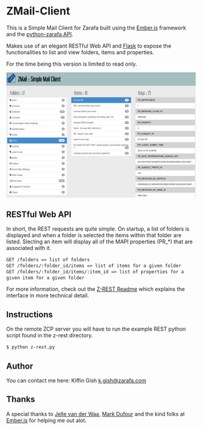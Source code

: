# ZMail-Client

This is a Simple Mail Client for Zarafa built using the [Ember.js](http://www.emberjs.com) framework and the [python-zarafa API](https://github.com/zarafagroupware/python-zarafa).

Makes use of an elegant RESTful Web API and [Flask](http://flask.pocoo.org/) to expose the functionalities to list and view folders, items and properties.

For the time being this version is limited to read only.

![](images/screenshot.png?raw=true)

## RESTful Web API

In short, the REST requests are quite simple. On startup, a list of folders is displayed and when a folder is selected the items within that folder are listed. Slecting an item will display all of the MAPI properties (PR_*) that are associated with it.
```
GET /folders => list of folders
GET /folders/:folder_id/items => list of items for a given folder
GET /folders/:folder_id/items/:item_id => list of properties for a given item for a given folder
```
For more information, check out the [Z-REST Readme](z-rest/README-REST.md) which explains the interface in more technical detail.

## Instructions

On the remote ZCP server you will have to run the example REST python script found in the z-rest directory.

```bash
$ python z-rest.py
```

## Author

You can contact me here: Kiffin Gish <k.gish@zarafa.com>

## Thanks

A special thanks to [Jelle van der Waa](https://github.com/jelly), [Mark Dufour](https://github.com/srepmub) and the kind folks at [Ember.js](http://emberjs.com/) for helping me out alot.
